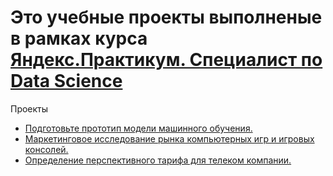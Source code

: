 # Это учебные проекты выполненые в рамках курса [Яндекс.Практикум. Специалист по Data Science](https://praktikum.yandex.ru/)
Проекты
* [Подготовьте прототип модели машинного обучения.](https://github.com/mikhailelin/study_projects/tree/master/GoldMining)
* [Маркетинговое исследование рынка компьютерных игр и игровых консолей.](https://github.com/mikhailelin/study_projects/tree/master/%D0%98%D0%B7%D1%83%D1%87%D0%B5%D0%BD%D0%B8%D0%B5%20%D1%80%D1%8B%D0%BD%D0%BA%D0%B0%20%D0%BA%D0%BE%D0%BC%D0%BF%D1%8C%D1%8E%D1%82%D0%B5%D1%80%D0%BD%D1%8B%D1%85%20%D0%B8%D0%B3%D1%80)
* [Определение перспективного тарифа для телеком компании.](https://github.com/mikhailelin/study_projects/tree/master/%D0%A2%D0%B0%D1%80%D0%B8%D1%84%D1%8B%D0%A2%D0%B5%D0%BB%D0%B5%D0%BA%D0%BE%D0%BC%D0%B0)


